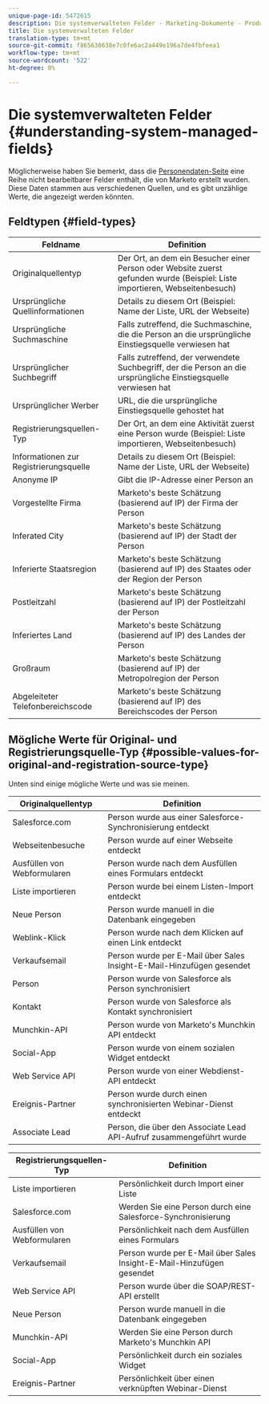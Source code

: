 ```yaml
---
unique-page-id: 5472615
description: Die systemverwalteten Felder - Marketing-Dokumente - Produktdokumentation
title: Die systemverwalteten Felder
translation-type: tm+mt
source-git-commit: f865630638e7c0fe6ac2a449e196a7de4fbfeea1
workflow-type: tm+mt
source-wordcount: '522'
ht-degree: 0%

---
```



# Die systemverwalteten Felder {#understanding-system-managed-fields}

Möglicherweise haben Sie bemerkt, dass die [Personendaten-Seite](/help/marketo/product-docs/core-marketo-concepts/smart-lists-and-static-lists/managing-people-in-smart-lists/using-the-person-detail-page.md) eine Reihe nicht bearbeitbarer Felder enthält, die von Marketo erstellt wurden. Diese Daten stammen aus verschiedenen Quellen, und es gibt unzählige Werte, die angezeigt werden könnten.

## Feldtypen {#field-types}

| **Feldname** | **Definition** |
|---|---|
| Originalquellentyp | Der Ort, an dem ein Besucher einer Person oder Website zuerst gefunden wurde (Beispiel: Liste importieren, Webseitenbesuch) |
| Ursprüngliche Quellinformationen | Details zu diesem Ort (Beispiel: Name der Liste, URL der Webseite) |
| Ursprüngliche Suchmaschine | Falls zutreffend, die Suchmaschine, die die Person an die ursprüngliche Einstiegsquelle verwiesen hat |
| Ursprünglicher Suchbegriff | Falls zutreffend, der verwendete Suchbegriff, der die Person an die ursprüngliche Einstiegsquelle verwiesen hat |
| Ursprünglicher Werber | URL, die die ursprüngliche Einstiegsquelle gehostet hat |
| Registrierungsquellen-Typ | Der Ort, an dem eine Aktivität zuerst eine Person wurde (Beispiel: Liste importieren, Webseitenbesuch) |
| Informationen zur Registrierungsquelle | Details zu diesem Ort (Beispiel: Name der Liste, URL der Webseite) |
| Anonyme IP | Gibt die IP-Adresse einer Person an |
| Vorgestellte Firma | Marketo&#39;s beste Schätzung (basierend auf IP) der Firma der Person |
| Inferated City | Marketo&#39;s beste Schätzung (basierend auf IP) der Stadt der Person |
| Inferierte Staatsregion | Marketo&#39;s beste Schätzung (basierend auf IP) des Staates oder der Region der Person |
| Postleitzahl | Marketo&#39;s beste Schätzung (basierend auf IP) der Postleitzahl der Person |
| Inferiertes Land | Marketo&#39;s beste Schätzung (basierend auf IP) des Landes der Person |
| Großraum | Marketo&#39;s beste Schätzung (basierend auf IP) der Metropolregion der Person |
| Abgeleiteter Telefonbereichscode | Marketo&#39;s beste Schätzung (basierend auf IP) des Bereichscodes der Person |

## Mögliche Werte für Original- und Registrierungsquelle-Typ {#possible-values-for-original-and-registration-source-type}

Unten sind einige mögliche Werte und was sie meinen.

| **Originalquellentyp** | **Definition** |
|---|---|
| Salesforce.com | Person wurde aus einer Salesforce-Synchronisierung entdeckt |
| Webseitenbesuche | Person wurde auf einer Webseite entdeckt |
| Ausfüllen von Webformularen | Person wurde nach dem Ausfüllen eines Formulars entdeckt |
| Liste importieren | Person wurde bei einem Listen-Import entdeckt |
| Neue Person | Person wurde manuell in die Datenbank eingegeben |
| Weblink-Klick | Person wurde nach dem Klicken auf einen Link entdeckt |
| Verkaufsemail | Person wurde per E-Mail über Sales Insight-E-Mail-Hinzufügen gesendet |
| Person | Person wurde von Salesforce als Person synchronisiert |
| Kontakt | Person wurde von Salesforce als Kontakt synchronisiert |
| Munchkin-API | Person wurde von Marketo&#39;s Munchkin API entdeckt |
| Social-App | Person wurde von einem sozialen Widget entdeckt |
| Web Service API | Person wurde von einer Webdienst-API entdeckt |
| Ereignis-Partner | Person wurde durch einen synchronisierten Webinar-Dienst entdeckt |
| Associate Lead | Person, die über den Associate Lead API-Aufruf zusammengeführt wurde |

| **Registrierungsquellen-Typ** | **Definition** |
|---|---|
| Liste importieren | Persönlichkeit durch Import einer Liste |
| Salesforce.com | Werden Sie eine Person durch eine Salesforce-Synchronisierung |
| Ausfüllen von Webformularen | Persönlichkeit nach dem Ausfüllen eines Formulars |
| Verkaufsemail | Person wurde per E-Mail über Sales Insight-E-Mail-Hinzufügen gesendet |
| Web Service API | Person wurde über die SOAP/REST-API erstellt |
| Neue Person | Person wurde manuell in die Datenbank eingegeben |
| Munchkin-API | Werden Sie eine Person durch Marketo&#39;s Munchkin API |
| Social-App | Persönlichkeit durch ein soziales Widget |
| Ereignis-Partner | Persönlichkeit über einen verknüpften Webinar-Dienst |
